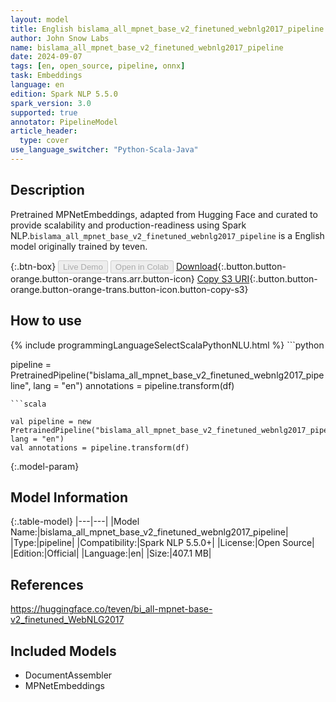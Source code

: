 ```yaml
---
layout: model
title: English bislama_all_mpnet_base_v2_finetuned_webnlg2017_pipeline pipeline MPNetEmbeddings from teven
author: John Snow Labs
name: bislama_all_mpnet_base_v2_finetuned_webnlg2017_pipeline
date: 2024-09-07
tags: [en, open_source, pipeline, onnx]
task: Embeddings
language: en
edition: Spark NLP 5.5.0
spark_version: 3.0
supported: true
annotator: PipelineModel
article_header:
  type: cover
use_language_switcher: "Python-Scala-Java"
---
```


## Description

Pretrained MPNetEmbeddings, adapted from Hugging Face and curated to provide scalability and production-readiness using Spark NLP.`bislama_all_mpnet_base_v2_finetuned_webnlg2017_pipeline` is a English model originally trained by teven.

{:.btn-box}
<button class="button button-orange" disabled>Live Demo</button>
<button class="button button-orange" disabled>Open in Colab</button>
[Download](https://s3.amazonaws.com/auxdata.johnsnowlabs.com/public/models/bislama_all_mpnet_base_v2_finetuned_webnlg2017_pipeline_en_5.5.0_3.0_1725702886901.zip){:.button.button-orange.button-orange-trans.arr.button-icon}
[Copy S3 URI](s3://auxdata.johnsnowlabs.com/public/models/bislama_all_mpnet_base_v2_finetuned_webnlg2017_pipeline_en_5.5.0_3.0_1725702886901.zip){:.button.button-orange.button-orange-trans.button-icon.button-copy-s3}

## How to use



<div class="tabs-box" markdown="1">
{% include programmingLanguageSelectScalaPythonNLU.html %}
```python

pipeline = PretrainedPipeline("bislama_all_mpnet_base_v2_finetuned_webnlg2017_pipeline", lang = "en")
annotations =  pipeline.transform(df)   

```
```scala

val pipeline = new PretrainedPipeline("bislama_all_mpnet_base_v2_finetuned_webnlg2017_pipeline", lang = "en")
val annotations = pipeline.transform(df)

```
</div>

{:.model-param}
## Model Information

{:.table-model}
|---|---|
|Model Name:|bislama_all_mpnet_base_v2_finetuned_webnlg2017_pipeline|
|Type:|pipeline|
|Compatibility:|Spark NLP 5.5.0+|
|License:|Open Source|
|Edition:|Official|
|Language:|en|
|Size:|407.1 MB|

## References

https://huggingface.co/teven/bi_all-mpnet-base-v2_finetuned_WebNLG2017

## Included Models

- DocumentAssembler
- MPNetEmbeddings